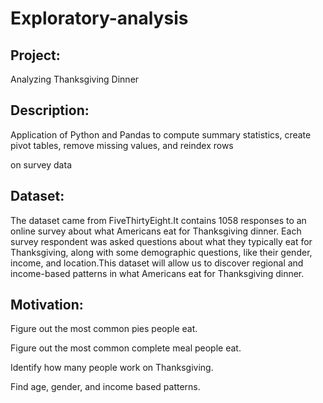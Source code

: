 # Exploratory-analysis
Project:
--


Analyzing Thanksgiving Dinner


Description:
--


Application of Python and Pandas to compute summary statistics, create pivot tables, remove missing values, and reindex rows 

on survey data

Dataset:
--

The dataset came from FiveThirtyEight.It contains 1058 responses to an online survey about what Americans eat for Thanksgiving dinner. Each survey respondent was asked questions about what they typically eat for Thanksgiving, along with some demographic questions, like their gender, income, and location.This dataset will allow us to discover regional and income-based patterns in what Americans eat for Thanksgiving dinner.


Motivation:
--



Figure out the most common pies people eat.

Figure out the most common complete meal people eat.

Identify how many people work on Thanksgiving.

Find age, gender, and income based patterns.

